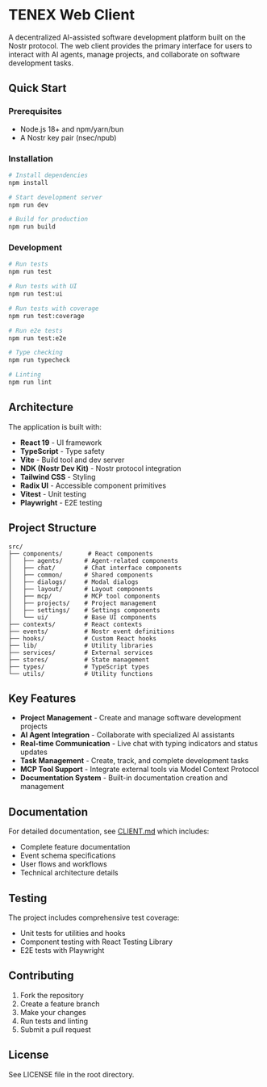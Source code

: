 # TENEX Web Client

A decentralized AI-assisted software development platform built on the Nostr protocol. The web client provides the primary interface for users to interact with AI agents, manage projects, and collaborate on software development tasks.

## Quick Start

### Prerequisites

- Node.js 18+ and npm/yarn/bun
- A Nostr key pair (nsec/npub)

### Installation

```bash
# Install dependencies
npm install

# Start development server
npm run dev

# Build for production
npm run build
```

### Development

```bash
# Run tests
npm run test

# Run tests with UI
npm run test:ui

# Run tests with coverage
npm run test:coverage

# Run e2e tests
npm run test:e2e

# Type checking
npm run typecheck

# Linting
npm run lint
```

## Architecture

The application is built with:
- **React 19** - UI framework
- **TypeScript** - Type safety
- **Vite** - Build tool and dev server
- **NDK (Nostr Dev Kit)** - Nostr protocol integration
- **Tailwind CSS** - Styling
- **Radix UI** - Accessible component primitives
- **Vitest** - Unit testing
- **Playwright** - E2E testing

## Project Structure

```
src/
├── components/       # React components
│   ├── agents/      # Agent-related components
│   ├── chat/        # Chat interface components
│   ├── common/      # Shared components
│   ├── dialogs/     # Modal dialogs
│   ├── layout/      # Layout components
│   ├── mcp/         # MCP tool components
│   ├── projects/    # Project management
│   ├── settings/    # Settings components
│   └── ui/          # Base UI components
├── contexts/        # React contexts
├── events/          # Nostr event definitions
├── hooks/           # Custom React hooks
├── lib/             # Utility libraries
├── services/        # External services
├── stores/          # State management
├── types/           # TypeScript types
└── utils/           # Utility functions
```

## Key Features

- **Project Management** - Create and manage software development projects
- **AI Agent Integration** - Collaborate with specialized AI assistants
- **Real-time Communication** - Live chat with typing indicators and status updates
- **Task Management** - Create, track, and complete development tasks
- **MCP Tool Support** - Integrate external tools via Model Context Protocol
- **Documentation System** - Built-in documentation creation and management

## Documentation

For detailed documentation, see [CLIENT.md](./CLIENT.md) which includes:
- Complete feature documentation
- Event schema specifications
- User flows and workflows
- Technical architecture details

## Testing

The project includes comprehensive test coverage:
- Unit tests for utilities and hooks
- Component testing with React Testing Library
- E2E tests with Playwright

## Contributing

1. Fork the repository
2. Create a feature branch
3. Make your changes
4. Run tests and linting
5. Submit a pull request

## License

See LICENSE file in the root directory.